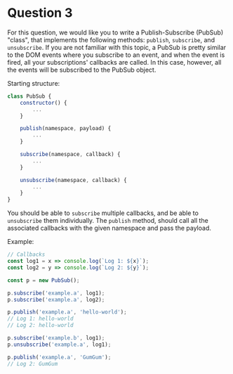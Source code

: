 # Question 3

For this question, we would like you to write a Publish-Subscribe (PubSub)
"class", that implements the following methods: `publish`, `subscribe`, and
`unsubscribe`. If you are not familiar with this topic, a PubSub is pretty
similar to the DOM events where you subscribe to an event, and when the event is
fired, all your subscriptions' callbacks are called. In this case, however, all
the events will be subscribed to the PubSub object.

Starting structure:

```javascript
class PubSub {
    constructor() {
        ...
    }

    publish(namespace, payload) {
        ...
    }

    subscribe(namespace, callback) {
        ...
    }

    unsubscribe(namespace, callback) {
        ...
    }
}
```

You should be able to `subscribe` multiple callbacks, and be able to
`unsubscribe` them individually. The `publish` method, should call all the
associated callbacks with the given namespace and pass the payload.

Example:

```javascript
// Callbacks
const log1 = x => console.log(`Log 1: ${x}`);
const log2 = y => console.log(`Log 2: ${y}`);

const p = new PubSub();

p.subscribe('example.a', log1);
p.subscribe('example.a', log2);

p.publish('example.a', 'hello-world');
// Log 1: hello-world
// Log 2: hello-world

p.subscribe('example.b', log1);
p.unsubscribe('example.a', log1);

p.publish('example.a', 'GumGum');
// Log 2: GumGum
```

